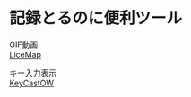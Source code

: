 # 記録とるのに便利ツール
GIF動画  
[LiceMap](http://www.cockos.com/licecap/)  
  
  
キー入力表示  
[KeyCastOW](https://brookhong.github.io/2014/04/28/keycast-on-windows.html)
